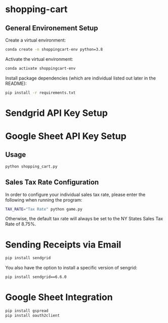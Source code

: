 # shopping-cart

## General Environement Setup

Create a virtual environment:

```sh
conda create -n shoppingcart-env python=3.8
```

Activate the virtual environment:

```sh
conda activate shoppingcart-env
```

Install package dependencies (which are individual listed out later in the README):

```sh
pip install -r requirements.txt
```

# Sendgrid API Key Setup

# Google Sheet API Key Setup



## Usage

```sh
python shopping_cart.py
```

## Sales Tax Rate Configuration
In order to configure your individual sales tax rate, please enter the following when running the program:
```sh
TAX_RATE="Tax Rate" python game.py
```
Otherwise, the default tax rate will always be set to the NY States Sales Tax Rate of 8.75%.

# Sending Receipts via Email

```sh 
pip install sendgrid
```
You also have the option to install a specific version of sengrid:
```sh
pip install sendgrid==6.6.0
```

# Google Sheet Integration 
```sh
pip install gspread 
pip install oauth2client
```
